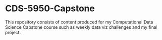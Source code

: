 # CDS-5950-Capstone

This repository consists of content produced for my Computational Data Science Capstone course such as weekly data viz challenges and my final project.
